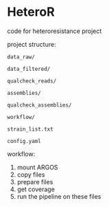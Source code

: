 # HeteroR
code for heteroresistance project

project structure:

`data_raw/`

`data_filtered/`

`qualcheck_reads/`

`assemblies/`

`qualcheck_assemblies/`

`workflow/`

`strain_list.txt`

`config.yaml`

workflow:

1. mount ARGOS
2. copy files
3. prepare files
4. get coverage
5. run the pipeline on these files